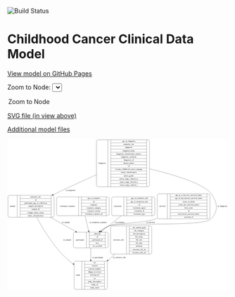 <link rel='stylesheet' href="assets/style.css">
<link rel='stylesheet' href="https://unpkg.com/leaflet@1.5.1/dist/leaflet.css" integrity="sha512-xwE/Az9zrjBIphAcBb3F6JVqxf46+CDLwfLMHloNu6KEQCAWi6HcDUbeOfBIptF7tcCzusKFjFw2yuvEpDL9wQ==" crossorigin="">
<script type="text/javascript" src="https://code.jquery.com/jquery-3.2.1.min.js"></script>
<script type="text/javascript"  src="https://unpkg.com/leaflet@1.5.1/dist/leaflet.js"></script>
<script type="text/javascript" src="assets/actions.js"></script>

![Build Status](https://github.com/CBIIT/c3d-model/actions/workflows/model-test-and-deploy.yml/badge.svg)

# Childhood Cancer Clinical Data Model

[View model on GitHub Pages](https://cbiit.github.io/c3d-model/)


Zoom to Node: <select id="node_select">
  <option value="">Zoom to Node</option>
</select>
<div id="model"></div>

<p>
<a href="./model-desc/c3d-model.svg">SVG file (in view above)</a>
<p>
<a href="./model-desc">Additional model files</a>
<div id='graph' style='display:off;'>
<svg width="1624pt" height="1108pt"
 viewBox="0.00 0.00 1624.00 1108.00" xmlns="http://www.w3.org/2000/svg" xmlns:xlink="http://www.w3.org/1999/xlink">
<g id="graph0" class="graph" transform="scale(1 1) rotate(0) translate(4 1104)">
<title>Perl</title>
<polygon fill="#ffffff" stroke="transparent" points="-4,4 -4,-1104 1620,-1104 1620,4 -4,4"/>
<!-- diagnosis -->
<g id="node1" class="node">
<title>diagnosis</title>
<path fill="none" stroke="#000000" d="M660.5,-754.5C660.5,-754.5 1025.5,-754.5 1025.5,-754.5 1031.5,-754.5 1037.5,-760.5 1037.5,-766.5 1037.5,-766.5 1037.5,-1087.5 1037.5,-1087.5 1037.5,-1093.5 1031.5,-1099.5 1025.5,-1099.5 1025.5,-1099.5 660.5,-1099.5 660.5,-1099.5 654.5,-1099.5 648.5,-1093.5 648.5,-1087.5 648.5,-1087.5 648.5,-766.5 648.5,-766.5 648.5,-760.5 654.5,-754.5 660.5,-754.5"/>
<text text-anchor="middle" x="690.5" y="-923.3" font-family="Times,serif" font-size="14.00" fill="#000000">diagnosis</text>
<polyline fill="none" stroke="#000000" points="732.5,-754.5 732.5,-1099.5 "/>
<text text-anchor="middle" x="743" y="-923.3" font-family="Times,serif" font-size="14.00" fill="#000000"> </text>
<polyline fill="none" stroke="#000000" points="753.5,-754.5 753.5,-1099.5 "/>
<text text-anchor="middle" x="885" y="-1084.3" font-family="Times,serif" font-size="14.00" fill="#000000">age_at_diagnosis</text>
<polyline fill="none" stroke="#000000" points="753.5,-1076.5 1016.5,-1076.5 "/>
<text text-anchor="middle" x="885" y="-1061.3" font-family="Times,serif" font-size="14.00" fill="#000000">anatomic_site</text>
<polyline fill="none" stroke="#000000" points="753.5,-1053.5 1016.5,-1053.5 "/>
<text text-anchor="middle" x="885" y="-1038.3" font-family="Times,serif" font-size="14.00" fill="#000000">diagnosis</text>
<polyline fill="none" stroke="#000000" points="753.5,-1030.5 1016.5,-1030.5 "/>
<text text-anchor="middle" x="885" y="-1015.3" font-family="Times,serif" font-size="14.00" fill="#000000">diagnosis_basis</text>
<polyline fill="none" stroke="#000000" points="753.5,-1007.5 1016.5,-1007.5 "/>
<text text-anchor="middle" x="885" y="-992.3" font-family="Times,serif" font-size="14.00" fill="#000000">diagnosis_classification_system</text>
<polyline fill="none" stroke="#000000" points="753.5,-984.5 1016.5,-984.5 "/>
<text text-anchor="middle" x="885" y="-969.3" font-family="Times,serif" font-size="14.00" fill="#000000">diagnosis_comment</text>
<polyline fill="none" stroke="#000000" points="753.5,-961.5 1016.5,-961.5 "/>
<text text-anchor="middle" x="885" y="-946.3" font-family="Times,serif" font-size="14.00" fill="#000000">diagnosis_id</text>
<polyline fill="none" stroke="#000000" points="753.5,-938.5 1016.5,-938.5 "/>
<text text-anchor="middle" x="885" y="-923.3" font-family="Times,serif" font-size="14.00" fill="#000000">disease_phase</text>
<polyline fill="none" stroke="#000000" points="753.5,-915.5 1016.5,-915.5 "/>
<text text-anchor="middle" x="885" y="-900.3" font-family="Times,serif" font-size="14.00" fill="#000000">id</text>
<polyline fill="none" stroke="#000000" points="753.5,-892.5 1016.5,-892.5 "/>
<text text-anchor="middle" x="885" y="-877.3" font-family="Times,serif" font-size="14.00" fill="#000000">toronto_childhood_cancer_staging</text>
<polyline fill="none" stroke="#000000" points="753.5,-869.5 1016.5,-869.5 "/>
<text text-anchor="middle" x="885" y="-854.3" font-family="Times,serif" font-size="14.00" fill="#000000">tumor_classification</text>
<polyline fill="none" stroke="#000000" points="753.5,-846.5 1016.5,-846.5 "/>
<text text-anchor="middle" x="885" y="-831.3" font-family="Times,serif" font-size="14.00" fill="#000000">tumor_grade</text>
<polyline fill="none" stroke="#000000" points="753.5,-823.5 1016.5,-823.5 "/>
<text text-anchor="middle" x="885" y="-808.3" font-family="Times,serif" font-size="14.00" fill="#000000">tumor_stage_clinical_m</text>
<polyline fill="none" stroke="#000000" points="753.5,-800.5 1016.5,-800.5 "/>
<text text-anchor="middle" x="885" y="-785.3" font-family="Times,serif" font-size="14.00" fill="#000000">tumor_stage_clinical_n</text>
<polyline fill="none" stroke="#000000" points="753.5,-777.5 1016.5,-777.5 "/>
<text text-anchor="middle" x="885" y="-762.3" font-family="Times,serif" font-size="14.00" fill="#000000">tumor_stage_clinical_t</text>
<polyline fill="none" stroke="#000000" points="1016.5,-754.5 1016.5,-1099.5 "/>
<text text-anchor="middle" x="1027" y="-923.3" font-family="Times,serif" font-size="14.00" fill="#000000"> </text>
</g>
<!-- participant -->
<g id="node5" class="node">
<title>participant</title>
<path fill="none" stroke="#000000" d="M491.5,-305.5C491.5,-305.5 722.5,-305.5 722.5,-305.5 728.5,-305.5 734.5,-311.5 734.5,-317.5 734.5,-317.5 734.5,-408.5 734.5,-408.5 734.5,-414.5 728.5,-420.5 722.5,-420.5 722.5,-420.5 491.5,-420.5 491.5,-420.5 485.5,-420.5 479.5,-414.5 479.5,-408.5 479.5,-408.5 479.5,-317.5 479.5,-317.5 479.5,-311.5 485.5,-305.5 491.5,-305.5"/>
<text text-anchor="middle" x="527.5" y="-359.3" font-family="Times,serif" font-size="14.00" fill="#000000">participant</text>
<polyline fill="none" stroke="#000000" points="575.5,-305.5 575.5,-420.5 "/>
<text text-anchor="middle" x="586" y="-359.3" font-family="Times,serif" font-size="14.00" fill="#000000"> </text>
<polyline fill="none" stroke="#000000" points="596.5,-305.5 596.5,-420.5 "/>
<text text-anchor="middle" x="655" y="-405.3" font-family="Times,serif" font-size="14.00" fill="#000000">ethnicity</text>
<polyline fill="none" stroke="#000000" points="596.5,-397.5 713.5,-397.5 "/>
<text text-anchor="middle" x="655" y="-382.3" font-family="Times,serif" font-size="14.00" fill="#000000">id</text>
<polyline fill="none" stroke="#000000" points="596.5,-374.5 713.5,-374.5 "/>
<text text-anchor="middle" x="655" y="-359.3" font-family="Times,serif" font-size="14.00" fill="#000000">participant_id</text>
<polyline fill="none" stroke="#000000" points="596.5,-351.5 713.5,-351.5 "/>
<text text-anchor="middle" x="655" y="-336.3" font-family="Times,serif" font-size="14.00" fill="#000000">race</text>
<polyline fill="none" stroke="#000000" points="596.5,-328.5 713.5,-328.5 "/>
<text text-anchor="middle" x="655" y="-313.3" font-family="Times,serif" font-size="14.00" fill="#000000">sex_at_birth</text>
<polyline fill="none" stroke="#000000" points="713.5,-305.5 713.5,-420.5 "/>
<text text-anchor="middle" x="724" y="-359.3" font-family="Times,serif" font-size="14.00" fill="#000000"> </text>
</g>
<!-- diagnosis&#45;&gt;participant -->
<g id="edge4" class="edge">
<title>diagnosis&#45;&gt;participant</title>
<path fill="none" stroke="#000000" d="M1037.5399,-885.5982C1207.5397,-845.0074 1435.3579,-778.3758 1489,-703 1536.6743,-636.01 1544.7047,-578.4771 1489,-518 1432.7126,-456.8902 820.9742,-495.6827 743,-467 718.4962,-457.9863 694.7962,-442.9139 674.2334,-427.0017"/>
<polygon fill="#000000" stroke="#000000" points="676.2231,-424.1124 666.2159,-420.6328 671.869,-429.5935 676.2231,-424.1124"/>
<text text-anchor="middle" x="1571.5" y="-606.8" font-family="Times,serif" font-size="14.00" fill="#000000">of_diagnosis</text>
</g>
<!-- sample -->
<g id="node8" class="node">
<title>sample</title>
<path fill="none" stroke="#000000" d="M12,-530C12,-530 326,-530 326,-530 332,-530 338,-536 338,-542 338,-542 338,-679 338,-679 338,-685 332,-691 326,-691 326,-691 12,-691 12,-691 6,-691 0,-685 0,-679 0,-679 0,-542 0,-542 0,-536 6,-530 12,-530"/>
<text text-anchor="middle" x="34" y="-606.8" font-family="Times,serif" font-size="14.00" fill="#000000">sample</text>
<polyline fill="none" stroke="#000000" points="68,-530 68,-691 "/>
<text text-anchor="middle" x="78.5" y="-606.8" font-family="Times,serif" font-size="14.00" fill="#000000"> </text>
<polyline fill="none" stroke="#000000" points="89,-530 89,-691 "/>
<text text-anchor="middle" x="203" y="-675.8" font-family="Times,serif" font-size="14.00" fill="#000000">anatomic_site</text>
<polyline fill="none" stroke="#000000" points="89,-668 317,-668 "/>
<text text-anchor="middle" x="203" y="-652.8" font-family="Times,serif" font-size="14.00" fill="#000000">id</text>
<polyline fill="none" stroke="#000000" points="89,-645 317,-645 "/>
<text text-anchor="middle" x="203" y="-629.8" font-family="Times,serif" font-size="14.00" fill="#000000">participant_age_at_collection</text>
<polyline fill="none" stroke="#000000" points="89,-622 317,-622 "/>
<text text-anchor="middle" x="203" y="-606.8" font-family="Times,serif" font-size="14.00" fill="#000000">sample_description</text>
<polyline fill="none" stroke="#000000" points="89,-599 317,-599 "/>
<text text-anchor="middle" x="203" y="-583.8" font-family="Times,serif" font-size="14.00" fill="#000000">sample_id</text>
<polyline fill="none" stroke="#000000" points="89,-576 317,-576 "/>
<text text-anchor="middle" x="203" y="-560.8" font-family="Times,serif" font-size="14.00" fill="#000000">sample_tumor_status</text>
<polyline fill="none" stroke="#000000" points="89,-553 317,-553 "/>
<text text-anchor="middle" x="203" y="-537.8" font-family="Times,serif" font-size="14.00" fill="#000000">tumor_classification</text>
<polyline fill="none" stroke="#000000" points="317,-530 317,-691 "/>
<text text-anchor="middle" x="327.5" y="-606.8" font-family="Times,serif" font-size="14.00" fill="#000000"> </text>
</g>
<!-- diagnosis&#45;&gt;sample -->
<g id="edge5" class="edge">
<title>diagnosis&#45;&gt;sample</title>
<path fill="none" stroke="#000000" d="M648.4036,-842.09C556.4544,-801.2123 445.503,-750.792 347,-703 342.0063,-700.5771 336.9445,-698.0974 331.8423,-695.5774"/>
<polygon fill="#000000" stroke="#000000" points="333.1346,-692.3114 322.6211,-691.0012 330.0228,-698.5817 333.1346,-692.3114"/>
<text text-anchor="middle" x="458.5" y="-724.8" font-family="Times,serif" font-size="14.00" fill="#000000">of_diagnosis</text>
</g>
<!-- treatment_response -->
<g id="node2" class="node">
<title>treatment_response</title>
<path fill="none" stroke="#000000" d="M368.5,-541.5C368.5,-541.5 729.5,-541.5 729.5,-541.5 735.5,-541.5 741.5,-547.5 741.5,-553.5 741.5,-553.5 741.5,-667.5 741.5,-667.5 741.5,-673.5 735.5,-679.5 729.5,-679.5 729.5,-679.5 368.5,-679.5 368.5,-679.5 362.5,-679.5 356.5,-673.5 356.5,-667.5 356.5,-667.5 356.5,-553.5 356.5,-553.5 356.5,-547.5 362.5,-541.5 368.5,-541.5"/>
<text text-anchor="middle" x="437" y="-606.8" font-family="Times,serif" font-size="14.00" fill="#000000">treatment_response</text>
<polyline fill="none" stroke="#000000" points="517.5,-541.5 517.5,-679.5 "/>
<text text-anchor="middle" x="528" y="-606.8" font-family="Times,serif" font-size="14.00" fill="#000000"> </text>
<polyline fill="none" stroke="#000000" points="538.5,-541.5 538.5,-679.5 "/>
<text text-anchor="middle" x="629.5" y="-664.3" font-family="Times,serif" font-size="14.00" fill="#000000">age_at_response</text>
<polyline fill="none" stroke="#000000" points="538.5,-656.5 720.5,-656.5 "/>
<text text-anchor="middle" x="629.5" y="-641.3" font-family="Times,serif" font-size="14.00" fill="#000000">id</text>
<polyline fill="none" stroke="#000000" points="538.5,-633.5 720.5,-633.5 "/>
<text text-anchor="middle" x="629.5" y="-618.3" font-family="Times,serif" font-size="14.00" fill="#000000">response</text>
<polyline fill="none" stroke="#000000" points="538.5,-610.5 720.5,-610.5 "/>
<text text-anchor="middle" x="629.5" y="-595.3" font-family="Times,serif" font-size="14.00" fill="#000000">response_category</text>
<polyline fill="none" stroke="#000000" points="538.5,-587.5 720.5,-587.5 "/>
<text text-anchor="middle" x="629.5" y="-572.3" font-family="Times,serif" font-size="14.00" fill="#000000">response_system</text>
<polyline fill="none" stroke="#000000" points="538.5,-564.5 720.5,-564.5 "/>
<text text-anchor="middle" x="629.5" y="-549.3" font-family="Times,serif" font-size="14.00" fill="#000000">treatment_response_id</text>
<polyline fill="none" stroke="#000000" points="720.5,-541.5 720.5,-679.5 "/>
<text text-anchor="middle" x="731" y="-606.8" font-family="Times,serif" font-size="14.00" fill="#000000"> </text>
</g>
<!-- treatment_response&#45;&gt;participant -->
<g id="edge8" class="edge">
<title>treatment_response&#45;&gt;participant</title>
<path fill="none" stroke="#000000" d="M565.2334,-541.2283C573.3468,-506.6063 583.126,-464.8763 591.1814,-430.5016"/>
<polygon fill="#000000" stroke="#000000" points="594.6393,-431.0857 593.5133,-420.5509 587.8239,-429.4885 594.6393,-431.0857"/>
<text text-anchor="middle" x="661" y="-488.8" font-family="Times,serif" font-size="14.00" fill="#000000">of_treatment_response</text>
</g>
<!-- treatment -->
<g id="node3" class="node">
<title>treatment</title>
<path fill="none" stroke="#000000" d="M772,-541.5C772,-541.5 1064,-541.5 1064,-541.5 1070,-541.5 1076,-547.5 1076,-553.5 1076,-553.5 1076,-667.5 1076,-667.5 1076,-673.5 1070,-679.5 1064,-679.5 1064,-679.5 772,-679.5 772,-679.5 766,-679.5 760,-673.5 760,-667.5 760,-667.5 760,-553.5 760,-553.5 760,-547.5 766,-541.5 772,-541.5"/>
<text text-anchor="middle" x="804.5" y="-606.8" font-family="Times,serif" font-size="14.00" fill="#000000">treatment</text>
<polyline fill="none" stroke="#000000" points="849,-541.5 849,-679.5 "/>
<text text-anchor="middle" x="859.5" y="-606.8" font-family="Times,serif" font-size="14.00" fill="#000000"> </text>
<polyline fill="none" stroke="#000000" points="870,-541.5 870,-679.5 "/>
<text text-anchor="middle" x="962.5" y="-664.3" font-family="Times,serif" font-size="14.00" fill="#000000">age_at_treatment_end</text>
<polyline fill="none" stroke="#000000" points="870,-656.5 1055,-656.5 "/>
<text text-anchor="middle" x="962.5" y="-641.3" font-family="Times,serif" font-size="14.00" fill="#000000">age_at_treatment_start</text>
<polyline fill="none" stroke="#000000" points="870,-633.5 1055,-633.5 "/>
<text text-anchor="middle" x="962.5" y="-618.3" font-family="Times,serif" font-size="14.00" fill="#000000">id</text>
<polyline fill="none" stroke="#000000" points="870,-610.5 1055,-610.5 "/>
<text text-anchor="middle" x="962.5" y="-595.3" font-family="Times,serif" font-size="14.00" fill="#000000">treatment_agent</text>
<polyline fill="none" stroke="#000000" points="870,-587.5 1055,-587.5 "/>
<text text-anchor="middle" x="962.5" y="-572.3" font-family="Times,serif" font-size="14.00" fill="#000000">treatment_id</text>
<polyline fill="none" stroke="#000000" points="870,-564.5 1055,-564.5 "/>
<text text-anchor="middle" x="962.5" y="-549.3" font-family="Times,serif" font-size="14.00" fill="#000000">treatment_type</text>
<polyline fill="none" stroke="#000000" points="1055,-541.5 1055,-679.5 "/>
<text text-anchor="middle" x="1065.5" y="-606.8" font-family="Times,serif" font-size="14.00" fill="#000000"> </text>
</g>
<!-- treatment&#45;&gt;participant -->
<g id="edge3" class="edge">
<title>treatment&#45;&gt;participant</title>
<path fill="none" stroke="#000000" d="M830.9556,-541.2283C785.957,-505.4175 731.4029,-462.0023 687.4044,-426.9875"/>
<polygon fill="#000000" stroke="#000000" points="689.3206,-424.0393 679.3165,-420.5509 684.9616,-429.5165 689.3206,-424.0393"/>
<text text-anchor="middle" x="819" y="-488.8" font-family="Times,serif" font-size="14.00" fill="#000000">of_treatment</text>
</g>
<!-- reference_file -->
<g id="node4" class="node">
<title>reference_file</title>
<path fill="none" stroke="#000000" d="M764.5,-259.5C764.5,-259.5 1041.5,-259.5 1041.5,-259.5 1047.5,-259.5 1053.5,-265.5 1053.5,-271.5 1053.5,-271.5 1053.5,-454.5 1053.5,-454.5 1053.5,-460.5 1047.5,-466.5 1041.5,-466.5 1041.5,-466.5 764.5,-466.5 764.5,-466.5 758.5,-466.5 752.5,-460.5 752.5,-454.5 752.5,-454.5 752.5,-271.5 752.5,-271.5 752.5,-265.5 758.5,-259.5 764.5,-259.5"/>
<text text-anchor="middle" x="810.5" y="-359.3" font-family="Times,serif" font-size="14.00" fill="#000000">reference_file</text>
<polyline fill="none" stroke="#000000" points="868.5,-259.5 868.5,-466.5 "/>
<text text-anchor="middle" x="879" y="-359.3" font-family="Times,serif" font-size="14.00" fill="#000000"> </text>
<polyline fill="none" stroke="#000000" points="889.5,-259.5 889.5,-466.5 "/>
<text text-anchor="middle" x="961" y="-451.3" font-family="Times,serif" font-size="14.00" fill="#000000">dcf_indexd_guid</text>
<polyline fill="none" stroke="#000000" points="889.5,-443.5 1032.5,-443.5 "/>
<text text-anchor="middle" x="961" y="-428.3" font-family="Times,serif" font-size="14.00" fill="#000000">file_category</text>
<polyline fill="none" stroke="#000000" points="889.5,-420.5 1032.5,-420.5 "/>
<text text-anchor="middle" x="961" y="-405.3" font-family="Times,serif" font-size="14.00" fill="#000000">file_description</text>
<polyline fill="none" stroke="#000000" points="889.5,-397.5 1032.5,-397.5 "/>
<text text-anchor="middle" x="961" y="-382.3" font-family="Times,serif" font-size="14.00" fill="#000000">file_name</text>
<polyline fill="none" stroke="#000000" points="889.5,-374.5 1032.5,-374.5 "/>
<text text-anchor="middle" x="961" y="-359.3" font-family="Times,serif" font-size="14.00" fill="#000000">file_size</text>
<polyline fill="none" stroke="#000000" points="889.5,-351.5 1032.5,-351.5 "/>
<text text-anchor="middle" x="961" y="-336.3" font-family="Times,serif" font-size="14.00" fill="#000000">file_type</text>
<polyline fill="none" stroke="#000000" points="889.5,-328.5 1032.5,-328.5 "/>
<text text-anchor="middle" x="961" y="-313.3" font-family="Times,serif" font-size="14.00" fill="#000000">md5sum</text>
<polyline fill="none" stroke="#000000" points="889.5,-305.5 1032.5,-305.5 "/>
<text text-anchor="middle" x="961" y="-290.3" font-family="Times,serif" font-size="14.00" fill="#000000">reference_file_id</text>
<polyline fill="none" stroke="#000000" points="889.5,-282.5 1032.5,-282.5 "/>
<text text-anchor="middle" x="961" y="-267.3" font-family="Times,serif" font-size="14.00" fill="#000000">reference_file_url</text>
<polyline fill="none" stroke="#000000" points="1032.5,-259.5 1032.5,-466.5 "/>
<text text-anchor="middle" x="1043" y="-359.3" font-family="Times,serif" font-size="14.00" fill="#000000"> </text>
</g>
<!-- study -->
<g id="node7" class="node">
<title>study</title>
<path fill="none" stroke="#000000" d="M497.5,-.5C497.5,-.5 716.5,-.5 716.5,-.5 722.5,-.5 728.5,-6.5 728.5,-12.5 728.5,-12.5 728.5,-195.5 728.5,-195.5 728.5,-201.5 722.5,-207.5 716.5,-207.5 716.5,-207.5 497.5,-207.5 497.5,-207.5 491.5,-207.5 485.5,-201.5 485.5,-195.5 485.5,-195.5 485.5,-12.5 485.5,-12.5 485.5,-6.5 491.5,-.5 497.5,-.5"/>
<text text-anchor="middle" x="513.5" y="-100.3" font-family="Times,serif" font-size="14.00" fill="#000000">study</text>
<polyline fill="none" stroke="#000000" points="541.5,-.5 541.5,-207.5 "/>
<text text-anchor="middle" x="552" y="-100.3" font-family="Times,serif" font-size="14.00" fill="#000000"> </text>
<polyline fill="none" stroke="#000000" points="562.5,-.5 562.5,-207.5 "/>
<text text-anchor="middle" x="635" y="-192.3" font-family="Times,serif" font-size="14.00" fill="#000000">acl</text>
<polyline fill="none" stroke="#000000" points="562.5,-184.5 707.5,-184.5 "/>
<text text-anchor="middle" x="635" y="-169.3" font-family="Times,serif" font-size="14.00" fill="#000000">consent</text>
<polyline fill="none" stroke="#000000" points="562.5,-161.5 707.5,-161.5 "/>
<text text-anchor="middle" x="635" y="-146.3" font-family="Times,serif" font-size="14.00" fill="#000000">consent_number</text>
<polyline fill="none" stroke="#000000" points="562.5,-138.5 707.5,-138.5 "/>
<text text-anchor="middle" x="635" y="-123.3" font-family="Times,serif" font-size="14.00" fill="#000000">dbgap_accession</text>
<polyline fill="none" stroke="#000000" points="562.5,-115.5 707.5,-115.5 "/>
<text text-anchor="middle" x="635" y="-100.3" font-family="Times,serif" font-size="14.00" fill="#000000">external_url</text>
<polyline fill="none" stroke="#000000" points="562.5,-92.5 707.5,-92.5 "/>
<text text-anchor="middle" x="635" y="-77.3" font-family="Times,serif" font-size="14.00" fill="#000000">id</text>
<polyline fill="none" stroke="#000000" points="562.5,-69.5 707.5,-69.5 "/>
<text text-anchor="middle" x="635" y="-54.3" font-family="Times,serif" font-size="14.00" fill="#000000">study_description</text>
<polyline fill="none" stroke="#000000" points="562.5,-46.5 707.5,-46.5 "/>
<text text-anchor="middle" x="635" y="-31.3" font-family="Times,serif" font-size="14.00" fill="#000000">study_id</text>
<polyline fill="none" stroke="#000000" points="562.5,-23.5 707.5,-23.5 "/>
<text text-anchor="middle" x="635" y="-8.3" font-family="Times,serif" font-size="14.00" fill="#000000">study_name</text>
<polyline fill="none" stroke="#000000" points="707.5,-.5 707.5,-207.5 "/>
<text text-anchor="middle" x="718" y="-100.3" font-family="Times,serif" font-size="14.00" fill="#000000"> </text>
</g>
<!-- reference_file&#45;&gt;study -->
<g id="edge9" class="edge">
<title>reference_file&#45;&gt;study</title>
<path fill="none" stroke="#000000" d="M784.311,-259.1471C767.5737,-244.502 750.3154,-229.401 733.4393,-214.6344"/>
<polygon fill="#000000" stroke="#000000" points="735.5462,-211.8272 725.7156,-207.8762 730.9366,-217.0953 735.5462,-211.8272"/>
<text text-anchor="middle" x="815.5" y="-229.8" font-family="Times,serif" font-size="14.00" fill="#000000">of_reference_file</text>
</g>
<!-- participant&#45;&gt;study -->
<g id="edge1" class="edge">
<title>participant&#45;&gt;study</title>
<path fill="none" stroke="#000000" d="M607,-305.1977C607,-279.413 607,-248.0907 607,-217.9141"/>
<polygon fill="#000000" stroke="#000000" points="610.5001,-217.7338 607,-207.7339 603.5001,-217.7339 610.5001,-217.7338"/>
<text text-anchor="middle" x="657.5" y="-229.8" font-family="Times,serif" font-size="14.00" fill="#000000">of_participant</text>
</g>
<!-- survival -->
<g id="node6" class="node">
<title>survival</title>
<path fill="none" stroke="#000000" d="M1106.5,-518.5C1106.5,-518.5 1467.5,-518.5 1467.5,-518.5 1473.5,-518.5 1479.5,-524.5 1479.5,-530.5 1479.5,-530.5 1479.5,-690.5 1479.5,-690.5 1479.5,-696.5 1473.5,-702.5 1467.5,-702.5 1467.5,-702.5 1106.5,-702.5 1106.5,-702.5 1100.5,-702.5 1094.5,-696.5 1094.5,-690.5 1094.5,-690.5 1094.5,-530.5 1094.5,-530.5 1094.5,-524.5 1100.5,-518.5 1106.5,-518.5"/>
<text text-anchor="middle" x="1131.5" y="-606.8" font-family="Times,serif" font-size="14.00" fill="#000000">survival</text>
<polyline fill="none" stroke="#000000" points="1168.5,-518.5 1168.5,-702.5 "/>
<text text-anchor="middle" x="1179" y="-606.8" font-family="Times,serif" font-size="14.00" fill="#000000"> </text>
<polyline fill="none" stroke="#000000" points="1189.5,-518.5 1189.5,-702.5 "/>
<text text-anchor="middle" x="1324" y="-687.3" font-family="Times,serif" font-size="14.00" fill="#000000">age_at_event_free_survival_status</text>
<polyline fill="none" stroke="#000000" points="1189.5,-679.5 1458.5,-679.5 "/>
<text text-anchor="middle" x="1324" y="-664.3" font-family="Times,serif" font-size="14.00" fill="#000000">age_at_last_known_survival_status</text>
<polyline fill="none" stroke="#000000" points="1189.5,-656.5 1458.5,-656.5 "/>
<text text-anchor="middle" x="1324" y="-641.3" font-family="Times,serif" font-size="14.00" fill="#000000">cause_of_death</text>
<polyline fill="none" stroke="#000000" points="1189.5,-633.5 1458.5,-633.5 "/>
<text text-anchor="middle" x="1324" y="-618.3" font-family="Times,serif" font-size="14.00" fill="#000000">event_free_survival_status</text>
<polyline fill="none" stroke="#000000" points="1189.5,-610.5 1458.5,-610.5 "/>
<text text-anchor="middle" x="1324" y="-595.3" font-family="Times,serif" font-size="14.00" fill="#000000">first_event</text>
<polyline fill="none" stroke="#000000" points="1189.5,-587.5 1458.5,-587.5 "/>
<text text-anchor="middle" x="1324" y="-572.3" font-family="Times,serif" font-size="14.00" fill="#000000">id</text>
<polyline fill="none" stroke="#000000" points="1189.5,-564.5 1458.5,-564.5 "/>
<text text-anchor="middle" x="1324" y="-549.3" font-family="Times,serif" font-size="14.00" fill="#000000">last_known_survival_status</text>
<polyline fill="none" stroke="#000000" points="1189.5,-541.5 1458.5,-541.5 "/>
<text text-anchor="middle" x="1324" y="-526.3" font-family="Times,serif" font-size="14.00" fill="#000000">survival_id</text>
<polyline fill="none" stroke="#000000" points="1458.5,-518.5 1458.5,-702.5 "/>
<text text-anchor="middle" x="1469" y="-606.8" font-family="Times,serif" font-size="14.00" fill="#000000"> </text>
</g>
<!-- survival&#45;&gt;participant -->
<g id="edge2" class="edge">
<title>survival&#45;&gt;participant</title>
<path fill="none" stroke="#000000" d="M1094.4606,-520.9356C1091.2959,-519.92 1088.1409,-518.9402 1085,-518 992.386,-490.276 965.6383,-499.1167 870,-485 813.6025,-476.6754 795.5787,-489.0331 743,-467 719.5248,-457.1627 696.5372,-442.2698 676.3379,-426.8043"/>
<polygon fill="#000000" stroke="#000000" points="678.478,-424.0347 668.4466,-420.6256 674.1626,-429.5463 678.478,-424.0347"/>
<text text-anchor="middle" x="1044.5" y="-488.8" font-family="Times,serif" font-size="14.00" fill="#000000">of_survival</text>
</g>
<!-- sample&#45;&gt;participant -->
<g id="edge6" class="edge">
<title>sample&#45;&gt;participant</title>
<path fill="none" stroke="#000000" d="M311.5087,-529.9728C371.4789,-496.0856 440.2011,-457.2528 496.2713,-425.5693"/>
<polygon fill="#000000" stroke="#000000" points="498.174,-428.5143 505.1583,-420.5475 494.7302,-422.42 498.174,-428.5143"/>
<text text-anchor="middle" x="424.5" y="-488.8" font-family="Times,serif" font-size="14.00" fill="#000000">of_sample</text>
</g>
<!-- sample&#45;&gt;study -->
<g id="edge7" class="edge">
<title>sample&#45;&gt;study</title>
<path fill="none" stroke="#000000" d="M210.3904,-529.6814C251.3554,-454.4349 319.099,-341.7554 397,-259 420.7459,-233.7744 449.0382,-209.7916 477.0436,-188.559"/>
<polygon fill="#000000" stroke="#000000" points="479.421,-191.1511 485.324,-182.3531 475.2229,-185.5497 479.421,-191.1511"/>
<text text-anchor="middle" x="433.5" y="-359.3" font-family="Times,serif" font-size="14.00" fill="#000000">of_sample</text>
</g>
</g>
</svg>
</div>
